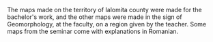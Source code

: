  The maps made on the territory of Ialomita county were made for the bachelor's work, and the other maps were made in the sign of Geomorphology, at the faculty, on a region given by the teacher. Some maps from the seminar come with explanations in Romanian.
